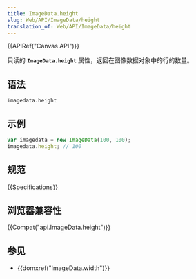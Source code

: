 ```yaml
---
title: ImageData.height
slug: Web/API/ImageData/height
translation_of: Web/API/ImageData/height
---
```

{{APIRef("Canvas API")}}

只读的 **`ImageData.height`** 属性，返回在图像数据对象中的行的数量。

## 语法

```plain
imagedata.height
```

## 示例

```js
var imagedata = new ImageData(100, 100);
imagedata.height; // 100
```

## 规范

{{Specifications}}

## 浏览器兼容性

{{Compat("api.ImageData.height")}}

## 参见

- {{domxref("ImageData.width")}}
